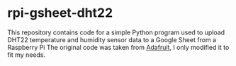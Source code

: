 # rpi-gsheet-dht22
This repository contains code for a simple Python program used to upload DHT22 temperature and humidity sensor data to a Google Sheet from a Raspberry Pi  The original code was taken from [Adafruit](https://github.com/adafruit/Adafruit_Python_DHT), I only modified it to fit my needs.
